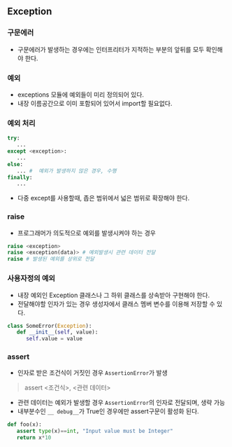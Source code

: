 ## Exception
### 구문에러
- 구문에러가 발생하는 경우에는 인터프리터가 지적하는 부분의 앞뒤를 모두 확인해야 한다.

### 예외
- exceptions 모듈에 예외들이 미리 정의되어 있다.
- 내장 이름공간으로 이미 포함되어 있어서 import할 필요없다.

### 예외 처리
```python
try:
   ...
except <exception>:
   ...
else:
   ... #  예외가 발생하지 않은 경우, 수행
finally:
   ...  
```

- 다중  except를 사용할때, 좁은 범위에서 넓은 범위로 확장해야 한다.

###   raise
- 프로그래머가 의도적으로 예외를 발생시켜야 하는 경우
```python
raise <exception>
raise <exception(data)> # 예외발생시 관련 데이터 전달
raise # 발생된 예외를 상위로 전달
```

### 사용자정의 예외
- 내장 예외인  Exception 클래스나 그 하위 클래스를 상속받아 구현해야 한다.
- 전달해야할 인자가 있는 경우 생성자에서 클래스 멤버 변수를 이용해 저장할 수 있다.
```python
class SomeError(Exception):
   def __init__(self, value):
      self.value = value
```

### assert
- 인자로 받은 조건식이 거짓인 경우 `AssertionError`가 발생

> assert <조건식>, <관련 데이터>

- 관련 데이터는 예외가 발생할 경우 `AssertionError`의 인자로 전달되며, 생략 가능
- 내부분수인 `__ debug__`가 True인 경우에만 assert구문이 활성화 된다.

```python
def foo(x):
   assert type(x)==int, "Input value must be Integer"
   return x*10
```
